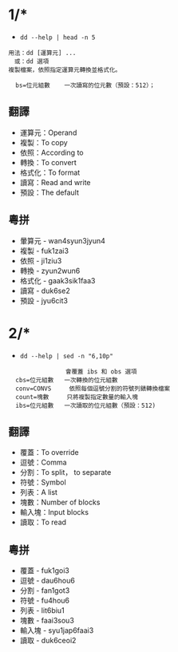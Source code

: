 # 1/*

- `dd --help | head -n 5`

```
用法：dd [運算元] ...
　或：dd 選項
複製檔案，依照指定運算元轉換並格式化。

  bs=位元組數    一次讀寫的位元數（預設：512）；
```

## 翻譯

- 運算元：Operand
- 複製：To copy
- 依照：According to
- 轉換：To convert
- 格式化：To format
- 讀寫：Read and write
- 預設：The default

## 粵拼

- 暈算元 - wan4syun3jyun4
- 複製 - fuk1zai3
- 依照 - ji1ziu3
- 轉換 - zyun2wun6
- 格式化 - gaak3sik1faa3
- 讀寫 - duk6se2
- 預設 - jyu6cit3

# 2/*

- `dd --help | sed -n "6,10p"`

```
                會覆蓋 ibs 和 obs 選項
  cbs=位元組數   一次轉換的位元組數
  conv=CONVS     依照每個逗號分割的符號列錶轉換檔案
  count=塊數     只將複製指定數量的輸入塊
  ibs=位元組數   一次讀取的位元組數（預設：512)
```

## 翻譯

- 覆蓋：To override
- 逗號：Comma
- 分割：To split， to separate
- 符號：Symbol
- 列表：A list
- 塊數：Number of blocks
- 輸入塊：Input blocks
- 讀取：To read

## 粵拼

- 覆蓋 - fuk1goi3
- 逗號 - dau6hou6
- 分割 - fan1got3
- 符號 - fu4hou6
- 列表 - lit6biu1
- 塊數 - faai3sou3
- 輸入塊 - syu1jap6faai3
- 讀取 - duk6ceoi2
